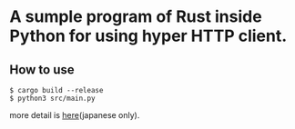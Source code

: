 # A sumple program of Rust inside Python for using hyper HTTP client.

## How to use
```
$ cargo build --release
$ python3 src/main.py
```

more detail is [here](https://mayoyamasaki.github.io/post/rust-inside-python-for-using-hyper-http-client/)(japanese only).

